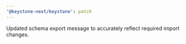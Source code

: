 ```yaml
---
'@keystone-next/keystone': patch
---
```


Updated schema export message to accurately reflect required import changes.
